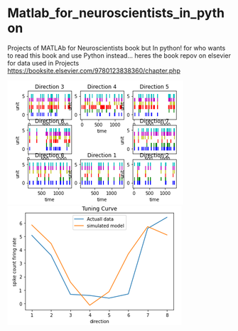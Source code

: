 # Matlab_for_neuroscientists_in_python
Projects of MATLAb for Neuroscientists book but In python!
for who wants to read this book and use Python instead...
heres the book repov on elsevier for data used in Projects
https://booksite.elsevier.com/9780123838360/chapter.php

![alt text](https://github.com/m-abdollahi/Matlab_for_neuroscientists_in_python/blob/main/raster.PNG)
![alt text](https://github.com/m-abdollahi/Matlab_for_neuroscientists_in_python/blob/main/tune.PNG)
